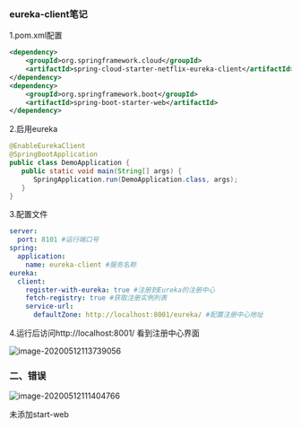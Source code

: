 ### eureka-client笔记

1.pom.xml配置

```xml
<dependency>
    <groupId>org.springframework.cloud</groupId>
    <artifactId>spring-cloud-starter-netflix-eureka-client</artifactId>
</dependency>
<dependency>
    <groupId>org.springframework.boot</groupId>
    <artifactId>spring-boot-starter-web</artifactId>
</dependency>
```

2.启用eureka

```java
@EnableEurekaClient
@SpringBootApplication
public class DemoApplication {
   public static void main(String[] args) {
      SpringApplication.run(DemoApplication.class, args);
   }
}
```

3.配置文件

```yaml
server:
  port: 8101 #运行端口号
spring:
  application:
    name: eureka-client #服务名称
eureka:
  client:
    register-with-eureka: true #注册到Eureka的注册中心
    fetch-registry: true #获取注册实例列表
    service-url:
      defaultZone: http://localhost:8001/eureka/ #配置注册中心地址

```

4.运行后访问http://localhost:8001/ 看到注册中心界面

![image-20200512113739056](C:\Users\19349\AppData\Roaming\Typora\typora-user-images\image-20200512113739056.png)



### 二、错误

![image-20200512111404766](C:\Users\19349\AppData\Roaming\Typora\typora-user-images\image-20200512111404766.png)

未添加start-web